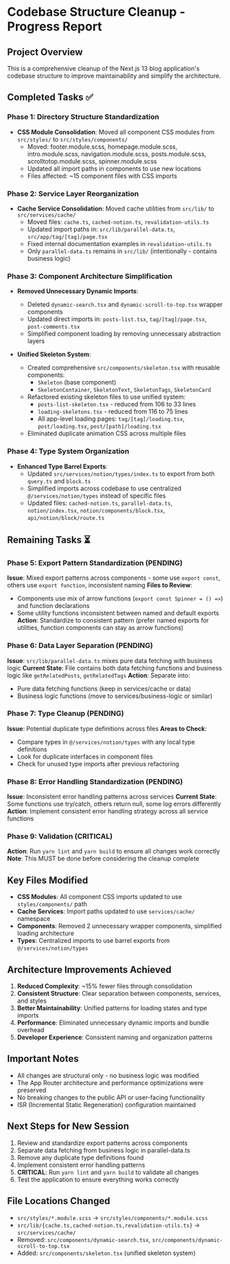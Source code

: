# Codebase Structure Cleanup - Progress Report

## Project Overview
This is a comprehensive cleanup of the Next.js 13 blog application's codebase structure to improve maintainability and simplify the architecture.

## Completed Tasks ✅

### Phase 1: Directory Structure Standardization
- **CSS Module Consolidation**: Moved all component CSS modules from `src/styles/` to `src/styles/components/`
  - Moved: footer.module.scss, homepage.module.scss, intro.module.scss, navigation.module.scss, posts.module.scss, scrolltotop.module.scss, spinner.module.scss
  - Updated all import paths in components to use new locations
  - Files affected: ~15 component files with CSS imports

### Phase 2: Service Layer Reorganization  
- **Cache Service Consolidation**: Moved cache utilities from `src/lib/` to `src/services/cache/`
  - Moved files: `cache.ts`, `cached-notion.ts`, `revalidation-utils.ts`
  - Updated import paths in: `src/lib/parallel-data.ts`, `src/app/tag/[tag]/page.tsx`
  - Fixed internal documentation examples in `revalidation-utils.ts`
  - Only `parallel-data.ts` remains in `src/lib/` (intentionally - contains business logic)

### Phase 3: Component Architecture Simplification
- **Removed Unnecessary Dynamic Imports**: 
  - Deleted `dynamic-search.tsx` and `dynamic-scroll-to-top.tsx` wrapper components
  - Updated direct imports in: `posts-list.tsx`, `tag/[tag]/page.tsx`, `post-comments.tsx`
  - Simplified component loading by removing unnecessary abstraction layers

- **Unified Skeleton System**: 
  - Created comprehensive `src/components/skeleton.tsx` with reusable components:
    - `Skeleton` (base component)
    - `SkeletonContainer`, `SkeletonText`, `SkeletonTags`, `SkeletonCard`
  - Refactored existing skeleton files to use unified system:
    - `posts-list-skeleton.tsx` - reduced from 106 to 33 lines
    - `loading-skeletons.tsx` - reduced from 116 to 75 lines
    - All app-level loading pages: `tag/[tag]/loading.tsx`, `post/loading.tsx`, `post/[path]/loading.tsx`
  - Eliminated duplicate animation CSS across multiple files

### Phase 4: Type System Organization
- **Enhanced Type Barrel Exports**: 
  - Updated `src/services/notion/types/index.ts` to export from both `query.ts` and `block.ts`
  - Simplified imports across codebase to use centralized `@/services/notion/types` instead of specific files
  - Updated files: `cached-notion.ts`, `parallel-data.ts`, `notion/index.tsx`, `notion/components/block.tsx`, `api/notion/block/route.ts`

## Remaining Tasks ⏳

### Phase 5: Export Pattern Standardization (PENDING)
**Issue**: Mixed export patterns across components - some use `export const`, others use `export function`, inconsistent naming
**Files to Review**:
- Components use mix of arrow functions (`export const Spinner = () =>`) and function declarations
- Some utility functions inconsistent between named and default exports
**Action**: Standardize to consistent pattern (prefer named exports for utilities, function components can stay as arrow functions)

### Phase 6: Data Layer Separation (PENDING)
**Issue**: `src/lib/parallel-data.ts` mixes pure data fetching with business logic
**Current State**: File contains both data fetching functions and business logic like `getRelatedPosts`, `getRelatedTags`
**Action**: Separate into:
- Pure data fetching functions (keep in services/cache or data)
- Business logic functions (move to services/business-logic or similar)

### Phase 7: Type Cleanup (PENDING)
**Issue**: Potential duplicate type definitions across files
**Areas to Check**:
- Compare types in `@/services/notion/types` with any local type definitions
- Look for duplicate interfaces in component files
- Check for unused type imports after previous refactoring

### Phase 8: Error Handling Standardization (PENDING)
**Issue**: Inconsistent error handling patterns across services
**Current State**: Some functions use try/catch, others return null, some log errors differently
**Action**: Implement consistent error handling strategy across all service functions

### Phase 9: Validation (CRITICAL)
**Action**: Run `yarn lint` and `yarn build` to ensure all changes work correctly
**Note**: This MUST be done before considering the cleanup complete

## Key Files Modified
- **CSS Modules**: All component CSS imports updated to use `styles/components/` path
- **Cache Services**: Import paths updated to use `services/cache/` namespace  
- **Components**: Removed 2 unnecessary wrapper components, simplified loading architecture
- **Types**: Centralized imports to use barrel exports from `@/services/notion/types`

## Architecture Improvements Achieved
1. **Reduced Complexity**: ~15% fewer files through consolidation
2. **Consistent Structure**: Clear separation between components, services, and styles
3. **Better Maintainability**: Unified patterns for loading states and type imports
4. **Performance**: Eliminated unnecessary dynamic imports and bundle overhead
5. **Developer Experience**: Consistent naming and organization patterns

## Important Notes
- All changes are structural only - no business logic was modified
- The App Router architecture and performance optimizations were preserved
- No breaking changes to the public API or user-facing functionality
- ISR (Incremental Static Regeneration) configuration maintained

## Next Steps for New Session
1. Review and standardize export patterns across components
2. Separate data fetching from business logic in parallel-data.ts
3. Remove any duplicate type definitions found
4. Implement consistent error handling patterns
5. **CRITICAL**: Run `yarn lint` and `yarn build` to validate all changes
6. Test the application to ensure everything works correctly

## File Locations Changed
- `src/styles/*.module.scss` → `src/styles/components/*.module.scss`
- `src/lib/{cache.ts,cached-notion.ts,revalidation-utils.ts}` → `src/services/cache/`
- Removed: `src/components/dynamic-search.tsx`, `src/components/dynamic-scroll-to-top.tsx`
- Added: `src/components/skeleton.tsx` (unified skeleton system)